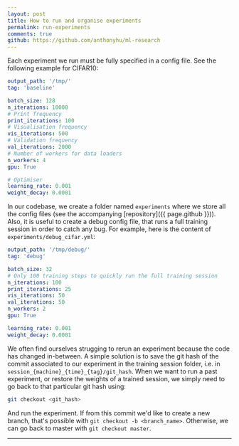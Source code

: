 ```yaml
---
layout: post
title: How to run and organise experiments
permalink: run-experiments
comments: true
github: https://github.com/anthonyhu/ml-research
---
```


Each experiment we run must be fully specified in a config file. See the following example for CIFAR10:

```yaml
output_path: '/tmp/'
tag: 'baseline'

batch_size: 128
n_iterations: 10000
# Print frequency
print_iterations: 100
# Visualisation frequency
vis_iterations: 500
# Validation frequency
val_iterations: 2000
# Number of workers for data loaders
n_workers: 4
gpu: True

# Optimiser
learning_rate: 0.001
weight_decay: 0.0001
```

In our codebase, we create a folder named `experiments` where we store all the config files (see the accompanying
[repository]({{ page.github }})). Also, it is useful to 
create a debug config file, that runs a full training session in order to catch any bug. For example, here is the
content of `experiments/debug_cifar.yml`:

```yaml
output_path: '/tmp/debug/'
tag: 'debug'

batch_size: 32
# Only 100 training steps to quickly run the full training session
n_iterations: 100
print_iterations: 25
vis_iterations: 50
val_iterations: 50
n_workers: 2
gpu: True

learning_rate: 0.001
weight_decay: 0.0001
```

We often find ourselves strugging to rerun an experiment because the code has changed in-between. A simple solution is 
to save the git hash of the commit associated to our experiment in the training session folder, i.e. 
in `session_{machine}_{time}_{tag}/git_hash`. When we want to run a past
experiment, or restore the weights of a trained session, we simply need to go back to that particular git hash using:

```bash
git checkout <git_hash>
``` 

And run the experiment. If from this commit we'd like to create a new branch, that's possible with `git checkout -b <branch_name>`. 
Otherwise, we can go back to master with `git checkout master`.

-----
